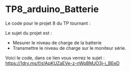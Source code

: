 # TP8_arduino_Batterie

Le code pour le projet 8 du TP tournant :

Le sujet du projet est : 
- Mesurer le niveau de charge de la batterie 
- Transmettre le niveau de charge sur le moniteur série. 

Voici le code, dans ce lien vous verrez le sujet : https://1drv.ms/f/s!ApKUZaEVe-z-nWpBMJO3j-i_BEeD
